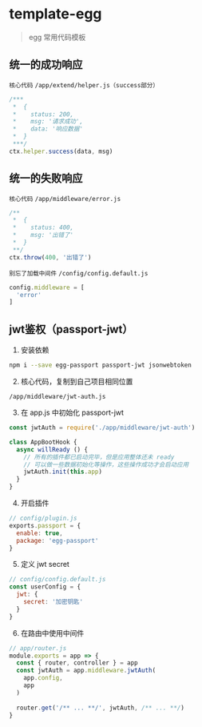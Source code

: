# template-egg
> egg 常用代码模板

## 统一的成功响应
`核心代码`
`/app/extend/helper.js（success部分）`
```javascript
/***
 *  {
 *    status: 200,
 *    msg: '请求成功',
 *    data: '响应数据'
 *  }
 ***/
ctx.helper.success(data, msg)
```

## 统一的失败响应
`核心代码`
`/app/middleware/error.js`
```javascript
/**
 *  {
 *    status: 400,
 *    msg: '出错了'
 *  }
 **/
ctx.throw(400, '出错了')
```

`别忘了加载中间件`
`/config/config.default.js`
```javascript
config.middleware = [
  'error'
]
```

## jwt鉴权（passport-jwt）

1. 安装依赖
```bash
npm i --save egg-passport passport-jwt jsonwebtoken
```

2. 核心代码，复制到自己项目相同位置
```text
/app/middleware/jwt-auth.js
```

3. 在 app.js 中初始化 passport-jwt
```javascript
const jwtAuth = require('./app/middleware/jwt-auth')

class AppBootHook {
  async willReady () {
    // 所有的插件都已启动完毕，但是应用整体还未 ready
    // 可以做一些数据初始化等操作，这些操作成功才会启动应用
    jwtAuth.init(this.app)
  }
}
```

4. 开启插件
```javascript
// config/plugin.js
exports.passport = {
  enable: true,
  package: 'egg-passport'
}
```

5. 定义 jwt secret
```javascript
// config/config.default.js
const userConfig = {
  jwt: {
    secret: '加密钥匙'
  }
}
```

6. 在路由中使用中间件
```javascript
// app/router.js
module.exports = app => {
  const { router, controller } = app
  const jwtAuth = app.middleware.jwtAuth(
    app.config,
    app
  )
 
  router.get('/** ... **/', jwtAuth, /** ... **/)
}
```